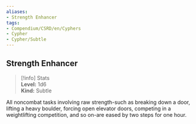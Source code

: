 ```yaml
---
aliases:
- Strength Enhancer
tags:
- Compendium/CSRD/en/Cyphers
- Cypher
- Cypher/Subtle
---
```


  
## Strength Enhancer  
>[!info] Stats  
> **Level:** 1d6  
> **Kind:** Subtle
  
All noncombat tasks involving raw strength-such as breaking down a door, lifting a heavy boulder, forcing open elevator doors, competing in a weightlifting competition, and so on-are eased by two steps for one hour.